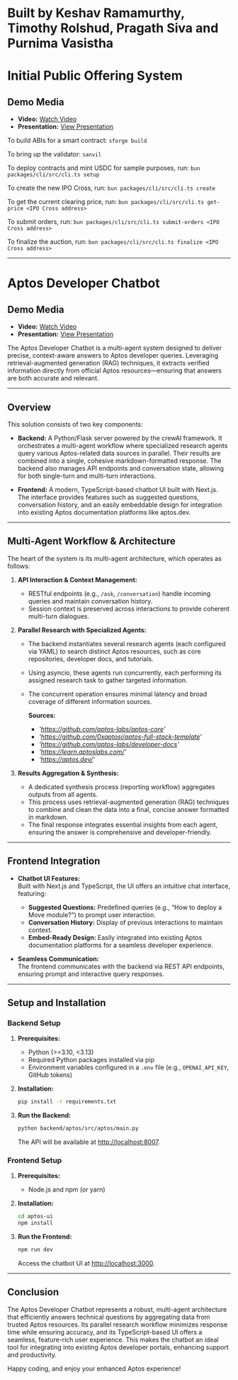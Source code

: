 # Built by Keshav Ramamurthy, Timothy Rolshud, Pragath Siva and Purnima Vasistha

# Initial Public Offering System

## Demo Media
- **Video:** [Watch Video](https://youtu.be/mdMGrJD8Dw0)
- **Presentation:** [View Presentation](https://he-s3.s3.amazonaws.com/media/sprint/pbc-hackathon-25/team/2231935/cd5c069launchpresentation.pptx)

To build ABIs for a smart contract: `sforge build`

To bring up the validator: `sanvil`

To deploy contracts and mint USDC for sample purposes, run: `bun packages/cli/src/cli.ts setup`

To create the new IPO Cross, run: `bun packages/cli/src/cli.ts create`

To get the current clearing price, run: `bun packages/cli/src/cli.ts get-price <IPO Cross address>`

To submit orders, run: `bun packages/cli/src/cli.ts submit-orders <IPO Cross address>`

To finalize the auction, run: `bun packages/cli/src/cli.ts finalize <IPO Cross address>`

---

# Aptos Developer Chatbot

## Demo Media
- **Video:** [Watch Video](https://youtu.be/Ga4qzSELHWk)
- **Presentation:** [View Presentation](https://he-s3.s3.amazonaws.com/media/sprint/pbc-hackathon-25/team/2231935/fc2cafbpitch_deck.pdf)

The Aptos Developer Chatbot is a multi-agent system designed to deliver precise, context-aware answers to Aptos developer queries. Leveraging retrieval-augmented generation (RAG) techniques, it extracts verified information directly from official Aptos resources—ensuring that answers are both accurate and relevant.

---

## Overview

This solution consists of two key components:

- **Backend:** A Python/Flask server powered by the crewAI framework. It orchestrates a multi-agent workflow where specialized research agents query various Aptos-related data sources in parallel. Their results are combined into a single, cohesive markdown-formatted response. The backend also manages API endpoints and conversation state, allowing for both single-turn and multi-turn interactions.

- **Frontend:** A modern, TypeScript-based chatbot UI built with Next.js. The interface provides features such as suggested questions, conversation history, and an easily embeddable design for integration into existing Aptos documentation platforms like aptos.dev.

---

## Multi-Agent Workflow & Architecture

The heart of the system is its multi-agent architecture, which operates as follows:

1. **API Interaction & Context Management:**  
   - RESTful endpoints (e.g., `/ask`, `/conversation`) handle incoming queries and maintain conversation history.
   - Session context is preserved across interactions to provide coherent multi-turn dialogues.

2. **Parallel Research with Specialized Agents:**  
   - The backend instantiates several research agents (each configured via YAML) to search distinct Aptos resources, such as core repositories, developer docs, and tutorials.
   - Using asyncio, these agents run concurrently, each performing its assigned research task to gather targeted information.
   - The concurrent operation ensures minimal latency and broad coverage of different information sources.
  
       **Sources:**
      - *'https://github.com/aptos-labs/aptos-core'*
      - *'https://github.com/0xaptosj/aptos-full-stack-template'*
      - *'https://github.com/aptos-labs/developer-docs'*
      - *'https://learn.aptoslabs.com/'*
      - *'https://aptos.dev/'*
        
3. **Results Aggregation & Synthesis:**  
   - A dedicated synthesis process (reporting workflow) aggregates outputs from all agents.
   - This process uses retrieval-augmented generation (RAG) techniques to combine and clean the data into a final, concise answer formatted in markdown.
   - The final response integrates essential insights from each agent, ensuring the answer is comprehensive and developer-friendly.

---

## Frontend Integration

- **Chatbot UI Features:**  
  Built with Next.js and TypeScript, the UI offers an intuitive chat interface, featuring:
  - **Suggested Questions:** Predefined queries (e.g., “How to deploy a Move module?”) to prompt user interaction.
  - **Conversation History:** Display of previous interactions to maintain context.
  - **Embed-Ready Design:** Easily integrated into existing Aptos documentation platforms for a seamless developer experience.

- **Seamless Communication:**  
  The frontend communicates with the backend via REST API endpoints, ensuring prompt and interactive query responses.

---

## Setup and Installation

### Backend Setup

1. **Prerequisites:**
   - Python (>=3.10, <3.13)
   - Required Python packages installed via pip
   - Environment variables configured in a `.env` file (e.g., `OPENAI_API_KEY`, GitHub tokens)

2. **Installation:**
   ```bash
   pip install -r requirements.txt

3. **Run the Backend:**
   ```bash
   python backend/aptos/src/aptos/main.py
   ```
   The API will be available at [http://localhost:8007](http://localhost:8007).

### Frontend Setup

1. **Prerequisites:**
   - Node.js and npm (or yarn)

2. **Installation:**
   ```bash
   cd aptos-ui
   npm install
   ```

3. **Run the Frontend:**
   ```bash
   npm run dev
   ```
   Access the chatbot UI at [http://localhost:3000](http://localhost:3000).

---

## Conclusion

The Aptos Developer Chatbot represents a robust, multi-agent architecture that efficiently answers technical questions by aggregating data from trusted Aptos resources. Its parallel research workflow minimizes response time while ensuring accuracy, and its TypeScript-based UI offers a seamless, feature-rich user experience. This makes the chatbot an ideal tool for integrating into existing Aptos developer portals, enhancing support and productivity.

Happy coding, and enjoy your enhanced Aptos experience!
